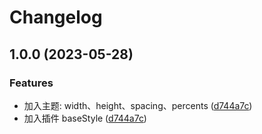 # Changelog

## 1.0.0 (2023-05-28)


### Features

* 加入主题: width、height、spacing、percents ([d744a7c](https://github.com/missannil/miniprogram-tailwind-preset/commit/d744a7cb76f5737d6aefb9b72b664289204901e0))
* 加入插件 baseStyle ([d744a7c](https://github.com/missannil/miniprogram-tailwind-preset/commit/d744a7cb76f5737d6aefb9b72b664289204901e0))
